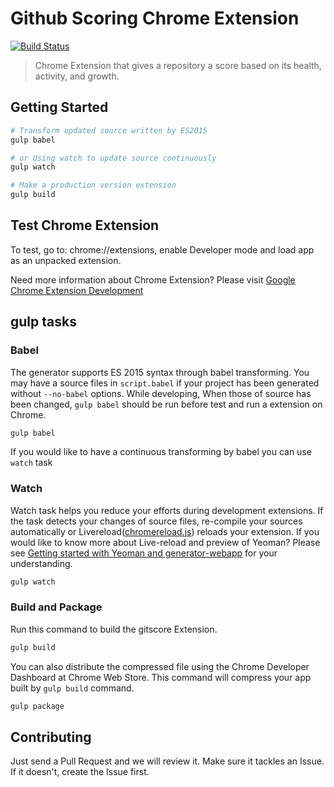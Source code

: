# Github Scoring Chrome Extension

[![Build Status](https://travis-ci.org/ngbravo/gitscore.svg?branch=master)](https://travis-ci.org/ngbravo/gitscore)

> Chrome Extension that gives a repository a score based on its health, activity, and growth.

## Getting Started

```sh
# Transform updated source written by ES2015
gulp babel

# or Using watch to update source continuously
gulp watch

# Make a production version extension
gulp build
```

## Test Chrome Extension

To test, go to: chrome://extensions, enable Developer mode and load app as an unpacked extension.

Need more information about Chrome Extension? Please visit [Google Chrome Extension Development](http://developer.chrome.com/extensions/devguide.html)


## gulp tasks

### Babel

The generator supports ES 2015 syntax through babel transforming. You may have a source files in `script.babel` if your project has been generated without `--no-babel` options. While developing, When those of source has been changed, `gulp babel` should be run before test and run a extension on Chrome.

```sh
gulp babel
```

If you would like to have a continuous transforming by babel you can use `watch` task

### Watch

Watch task helps you reduce your efforts during development extensions. If the task detects your changes of source files, re-compile your sources automatically or Livereload([chromereload.js](https://github.com/yeoman/generator-chrome-extension/blob/master/app/templates/scripts/chromereload.js)) reloads your extension. If you would like to know more about Live-reload and preview of Yeoman? Please see [Getting started with Yeoman and generator-webapp](http://youtu.be/zBt2g9ekiug?t=3m51s) for your understanding.

```bash
gulp watch
```

### Build and Package

Run this command to build the gitscore Extension.

```bash
gulp build
```

You can also distribute the compressed file using the Chrome Developer Dashboard at Chrome Web Store. This command will compress your app built by `gulp build` command.

```bash
gulp package
```

## Contributing

Just send a Pull Request and we will review it. Make sure it tackles an Issue. If it doesn't, create the Issue first.
